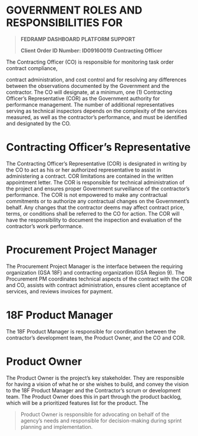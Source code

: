 GOVERNMENT ROLES AND RESPONSIBILITIES FOR
=========================================

> <span id="FEDRAMP DASHBOARD PLATFORM SUPPORT"
> class="anchor"></span>**FEDRAMP DASHBOARD PLATFORM SUPPORT**
>
> <span id="Client Order ID Number: ID09160019"
> class="anchor"></span>**Client Order ID Number: ID09160019** <span
> id="Contracting Officer" class="anchor"></span>**Contracting Officer**

The Contracting Officer (CO) is responsible for monitoring task order
contract compliance,

contract administration, and cost control and for resolving any
differences between the observations documented by the Government and
the contractor. The CO will designate, at a minimum, one (1) Contracting
Officer’s Representative (COR) as the Government authority for
performance management. The number of additional representatives serving
as technical inspectors depends on the complexity of the services
measured, as well as the contractor’s performance, and must be
identified and designated by the CO.

Contracting Officer’s Representative
====================================

The Contracting Officer’s Representative (COR) is designated in writing
by the CO to act as his or her authorized representative to assist in
administering a contract. COR limitations are contained in the written
appointment letter. The COR is responsible for technical administration
of the project and ensures proper Government surveillance of the
contractor’s performance. The COR is not empowered to make any
contractual commitments or to authorize any contractual changes on the
Government’s behalf. Any changes that the contractor deems may affect
contract price, terms, or conditions shall be referred to the CO for
action. The COR will have the responsibility to document the inspection
and evaluation of the contractor’s work performance.

Procurement Project Manager
===========================

The Procurement Project Manager is the interface between the requiring
organization (GSA 18F) and contracting organization (GSA Region 9). The
Procurement PM coordinates technical aspects of the contract with the
COR and CO, assists with contract administration, ensures client
acceptance of services, and reviews invoices for payment.

18F Product Manager
===================

The 18F Product Manager is responsible for coordination between the
contractor’s development team, the Product Owner, and the CO and COR.

Product Owner
=============

The Product Owner is the project’s key stakeholder. They are responsible
for having a vision of what he or she wishes to build, and convey the
vision to the 18F Product Manager and the Contractor’s scrum or
development team. The Product Owner does this in part through the
product backlog, which will be a prioritized features list for the
product. The

> Product Owner is responsible for advocating on behalf of the agency’s
> needs and responsible for decision-making during sprint planning and
> implementation.
